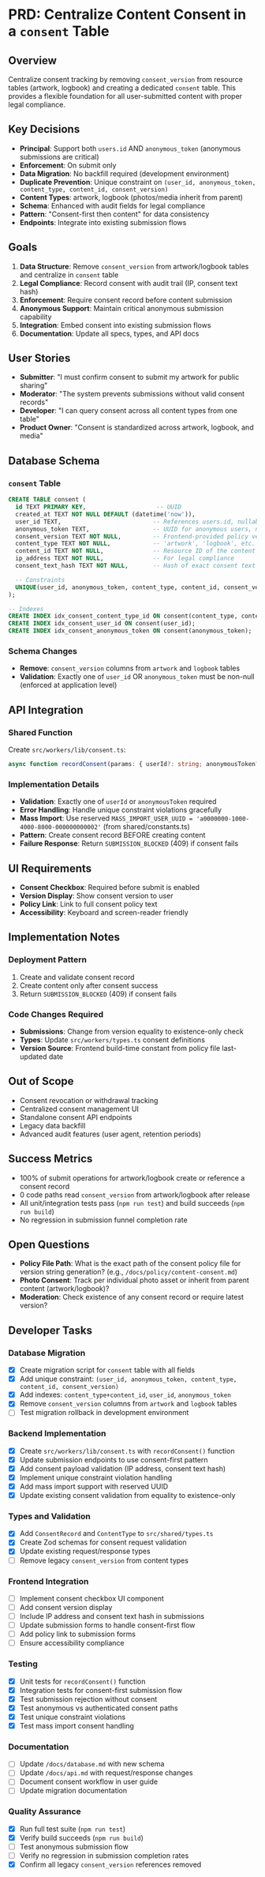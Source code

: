 # PRD: Centralize Content Consent in a `consent` Table

## Overview

Centralize consent tracking by removing `consent_version` from resource tables (artwork, logbook) and creating a dedicated `consent` table. This provides a flexible foundation for all user-submitted content with proper legal compliance.

## Key Decisions

- **Principal**: Support both `users.id` AND `anonymous_token` (anonymous submissions are critical)
- **Enforcement**: On submit only
- **Data Migration**: No backfill required (development environment)
- **Duplicate Prevention**: Unique constraint on `(user_id, anonymous_token, content_type, content_id, consent_version)`
- **Content Types**: artwork, logbook (photos/media inherit from parent)
- **Schema**: Enhanced with audit fields for legal compliance
- **Pattern**: "Consent-first then content" for data consistency
- **Endpoints**: Integrate into existing submission flows

## Goals

1. **Data Structure**: Remove `consent_version` from artwork/logbook tables and centralize in `consent` table
2. **Legal Compliance**: Record consent with audit trail (IP, consent text hash)
3. **Enforcement**: Require consent record before content submission
4. **Anonymous Support**: Maintain critical anonymous submission capability
5. **Integration**: Embed consent into existing submission flows
6. **Documentation**: Update all specs, types, and API docs

## User Stories

- **Submitter**: "I must confirm consent to submit my artwork for public sharing"
- **Moderator**: "The system prevents submissions without valid consent records"
- **Developer**: "I can query consent across all content types from one table"
- **Product Owner**: "Consent is standardized across artwork, logbook, and media"

## Database Schema

### `consent` Table

```sql
CREATE TABLE consent (
  id TEXT PRIMARY KEY,                    -- UUID
  created_at TEXT NOT NULL DEFAULT (datetime('now')),
  user_id TEXT,                          -- References users.id, nullable for anonymous
  anonymous_token TEXT,                  -- UUID for anonymous users, nullable for authenticated
  consent_version TEXT NOT NULL,         -- Frontend-provided policy version
  content_type TEXT NOT NULL,            -- 'artwork', 'logbook', etc.
  content_id TEXT NOT NULL,              -- Resource ID of the content
  ip_address TEXT NOT NULL,              -- For legal compliance
  consent_text_hash TEXT NOT NULL,       -- Hash of exact consent text shown

  -- Constraints
  UNIQUE(user_id, anonymous_token, content_type, content_id, consent_version)
);

-- Indexes
CREATE INDEX idx_consent_content_type_id ON consent(content_type, content_id);
CREATE INDEX idx_consent_user_id ON consent(user_id);
CREATE INDEX idx_consent_anonymous_token ON consent(anonymous_token);
```

### Schema Changes

- **Remove**: `consent_version` columns from `artwork` and `logbook` tables
- **Validation**: Exactly one of `user_id` OR `anonymous_token` must be non-null (enforced at application level)

## API Integration

### Shared Function

Create `src/workers/lib/consent.ts`:

```typescript
async function recordConsent(params: { userId?: string; anonymousToken?: string; contentType: string; contentId: string; consentVersion: string; ipAddress: string; consentTextHash: string; source?: string; requestId?: string; db: D1Database }): Promise<{ id: string }>;
```

### Implementation Details

- **Validation**: Exactly one of `userId` or `anonymousToken` required
- **Error Handling**: Handle unique constraint violations gracefully
- **Mass Import**: Use reserved `MASS_IMPORT_USER_UUID = 'a0000000-1000-4000-8000-000000000002'` (from shared/constants.ts)
- **Pattern**: Create consent record BEFORE creating content
- **Failure Response**: Return `SUBMISSION_BLOCKED` (409) if consent fails

## UI Requirements

- **Consent Checkbox**: Required before submit is enabled
- **Version Display**: Show consent version to user
- **Policy Link**: Link to full consent policy text
- **Accessibility**: Keyboard and screen-reader friendly

## Implementation Notes

### Deployment Pattern

1. Create and validate consent record
2. Create content only after consent success
3. Return `SUBMISSION_BLOCKED` (409) if consent fails

### Code Changes Required

- **Submissions**: Change from version equality to existence-only check
- **Types**: Update `src/workers/types.ts` consent definitions
- **Version Source**: Frontend build-time constant from policy file last-updated date

## Out of Scope

- Consent revocation or withdrawal tracking
- Centralized consent management UI
- Standalone consent API endpoints
- Legacy data backfill
- Advanced audit features (user agent, retention periods)

## Success Metrics

- 100% of submit operations for artwork/logbook create or reference a consent record
- 0 code paths read `consent_version` from artwork/logbook after release
- All unit/integration tests pass (`npm run test`) and build succeeds (`npm run build`)
- No regression in submission funnel completion rate

## Open Questions

- **Policy File Path**: What is the exact path of the consent policy file for version string generation? (e.g., `/docs/policy/content-consent.md`)
- **Photo Consent**: Track per individual photo asset or inherit from parent content (artwork/logbook)?
- **Moderation**: Check existence of any consent record or require latest version?

## Developer Tasks

### Database Migration

- [x] Create migration script for `consent` table with all fields
- [x] Add unique constraint: `(user_id, anonymous_token, content_type, content_id, consent_version)`
- [x] Add indexes: `content_type+content_id`, `user_id`, `anonymous_token`
- [x] Remove `consent_version` columns from `artwork` and `logbook` tables
- [ ] Test migration rollback in development environment

### Backend Implementation

- [x] Create `src/workers/lib/consent.ts` with `recordConsent()` function
- [x] Update submission endpoints to use consent-first pattern
- [x] Add consent payload validation (IP address, consent text hash)
- [x] Implement unique constraint violation handling
- [x] Add mass import support with reserved UUID
- [x] Update existing consent validation from equality to existence-only

### Types and Validation

- [x] Add `ConsentRecord` and `ContentType` to `src/shared/types.ts`
- [x] Create Zod schemas for consent request validation
- [x] Update existing request/response types
- [ ] Remove legacy `consent_version` from content types

### Frontend Integration

- [ ] Implement consent checkbox UI component
- [ ] Add consent version display
- [ ] Include IP address and consent text hash in submissions
- [ ] Update submission forms to handle consent-first flow
- [ ] Add policy link to submission forms
- [ ] Ensure accessibility compliance

### Testing

- [x] Unit tests for `recordConsent()` function
- [x] Integration tests for consent-first submission flow
- [x] Test submission rejection without consent
- [x] Test anonymous vs authenticated consent paths
- [x] Test unique constraint violations
- [x] Test mass import consent handling

### Documentation

- [ ] Update `/docs/database.md` with new schema
- [ ] Update `/docs/api.md` with request/response changes
- [ ] Document consent workflow in user guide
- [ ] Update migration documentation

### Quality Assurance

- [x] Run full test suite (`npm run test`)
- [x] Verify build succeeds (`npm run build`)
- [ ] Test anonymous submission flow
- [ ] Verify no regression in submission completion rates
- [x] Confirm all legacy `consent_version` references removed
